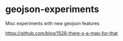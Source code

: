 geojson-experiments
===================

Misc experiments with new geojson features


https://github.com/blog/1528-there-s-a-map-for-that
